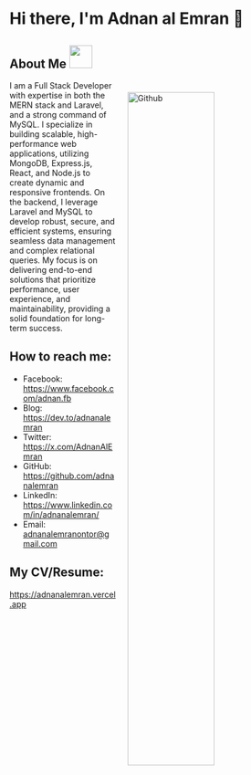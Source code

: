  


# Hi there, I'm Adnan al Emran 👋

<h2> About Me  <img  src = "https://media2.giphy.com/media/ZGHpWzdOEkMKtwLqdc/giphy.gif?cid=ecf05e47a0n3gi1bfqntqmob8g9aid1oyj2wr3ds3mg700bl&rid=giphy.gif" width="40px" height="40px"></h2>
<img style="margin:20px;" width="55%" align="right" alt="Github" src="https://raw.githubusercontent.com/onimur/.github/master/.resources/git-header.svg" />
<p  width="45%"   >
I am a Full Stack Developer with expertise in both the MERN stack and Laravel, and a strong command of MySQL. I specialize in building scalable, high-performance web applications, utilizing MongoDB, Express.js, React, and Node.js to create dynamic and responsive frontends. On the backend, I leverage Laravel and MySQL to develop robust, secure, and efficient systems, ensuring seamless data management and complex relational queries. My focus is on delivering end-to-end solutions that prioritize performance, user experience, and maintainability, providing a solid foundation for long-term success.
<br>

## How to reach me:
- Facebook: https://www.facebook.com/adnan.fb
- Blog: https://dev.to/adnanalemran
- Twitter: https://x.com/AdnanAlEmran
- GitHub: https://github.com/adnanalemran
- LinkedIn:  https://www.linkedin.com/in/adnanalemran/
- Email: adnanalemranontor@gmail.com


## My CV/Resume:
https://adnanalemran.vercel.app
 
